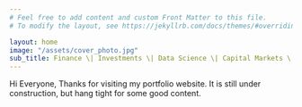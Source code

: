 ```yaml
---
# Feel free to add content and custom Front Matter to this file.
# To modify the layout, see https://jekyllrb.com/docs/themes/#overriding-theme-defaults

layout: home
image: "/assets/cover_photo.jpg"
sub_title: Finance \| Investments \| Data Science \| Capital Markets \| Photography
---
```

Hi Everyone, Thanks for visiting my portfolio website. It is still under construction, but hang tight for some good content. 